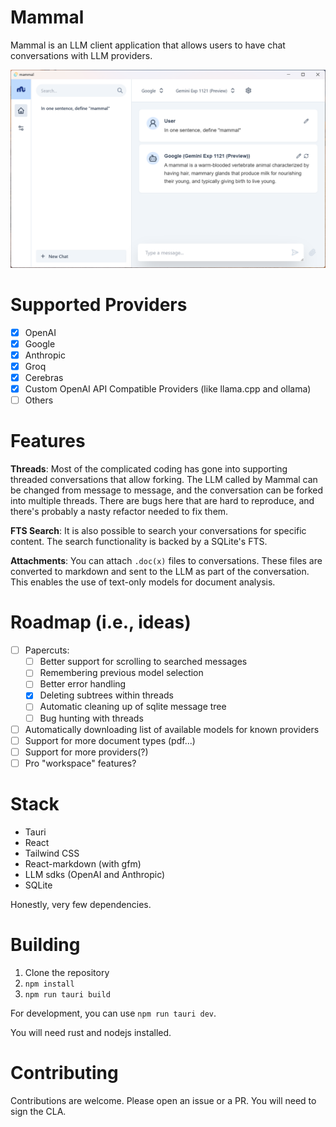 # Mammal

Mammal is an LLM client application that allows users to have chat conversations with LLM providers.

![Mammal](./screenshot.png)

# Supported Providers

- [x] OpenAI
- [x] Google
- [x] Anthropic
- [x] Groq
- [x] Cerebras
- [x] Custom OpenAI API Compatible Providers (like llama.cpp and ollama)
- [ ] Others

# Features

**Threads**: Most of the complicated coding has gone into supporting threaded conversations that allow forking. The LLM called by Mammal can be changed from message to message, and the conversation can be forked into multiple threads. There are bugs here that are hard to reproduce, and there's probably a nasty refactor needed to fix them.

**FTS Search**: It is also possible to search your conversations for specific content. The search functionality is backed by a SQLite's FTS.

**Attachments**: You can attach `.doc(x)` files to conversations. These files are converted to markdown and sent to the LLM as part of the conversation. This enables the use of text-only models for document analysis.

# Roadmap (i.e., ideas)

- [ ] Papercuts:
  - [ ] Better support for scrolling to searched messages
  - [ ] Remembering previous model selection
  - [ ] Better error handling
  - [x] Deleting subtrees within threads
  - [ ] Automatic cleaning up of sqlite message tree
  - [ ] Bug hunting with threads
- [ ] Automatically downloading list of available models for known providers
- [ ] Support for more document types (pdf...)
- [ ] Support for more providers(?)
- [ ] Pro "workspace" features?

# Stack

- Tauri
- React
- Tailwind CSS
- React-markdown (with gfm)
- LLM sdks (OpenAI and Anthropic)
- SQLite

Honestly, very few dependencies.

# Building

1. Clone the repository
2. `npm install`
3. `npm run tauri build`

For development, you can use `npm run tauri dev`.

You will need rust and nodejs installed.

# Contributing

Contributions are welcome. Please open an issue or a PR.
You will need to sign the CLA.
